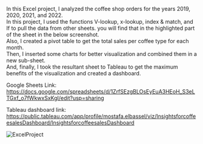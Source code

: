 In this Excel project, I analyzed the coffee shop orders for the years 2019, 2020, 2021, and 2022.            
In this project, I used the functions V-lookup, x-lookup, index & match, and If to pull the data from other sheets. you will find that in the highlighted part of the sheet in the below screenshot.        
Also, I created a pivot table to get the total sales per coffee type for each month.                        
Then, I inserted some charts for better visualization and combined them in a new sub-sheet.                      
And, finally, I took the resultant sheet to Tableau to get the maximum benefits of the visualization and created a dashboard. 

Google Sheets Link: https://docs.google.com/spreadsheets/d/1ZrfSEzgBLOsEyEuA3HEoH_S3eLTGxf_o7fWkwxSxKgI/edit?usp=sharing

Tableau dashboard link: https://public.tableau.com/app/profile/mostafa.elbassel/viz/InsightsforcoffeesalesDashboard/InsightsforcoffeesalesDashboard



![ExcelProject](https://github.com/user-attachments/assets/aeace78a-39cf-4992-aabf-fd30ec2006ba)
